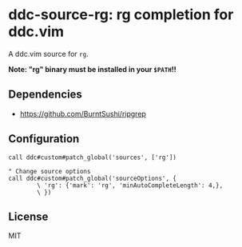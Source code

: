# ddc-source-rg: rg completion for ddc.vim

A ddc.vim source for `rg`.

**Note: "rg" binary must be installed in your `$PATH`!!**

## Dependencies

- https://github.com/BurntSushi/ripgrep

## Configuration

```vim
call ddc#custom#patch_global('sources', ['rg'])

" Change source options
call ddc#custom#patch_global('sourceOptions', {
        \ 'rg': {'mark': 'rg', 'minAutoCompleteLength': 4,},
        \ })
```

## License

MIT
